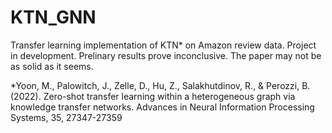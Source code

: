 # KTN_GNN
Transfer learning implementation of KTN* on Amazon review data. Project in development. Prelinary results prove inconclusive. The paper may not be as solid as it seems.

*Yoon, M., Palowitch, J., Zelle, D., Hu, Z., Salakhutdinov, R., & Perozzi, B. (2022). Zero-shot transfer learning within a heterogeneous graph via knowledge transfer networks. Advances in Neural Information Processing Systems, 35, 27347-27359
